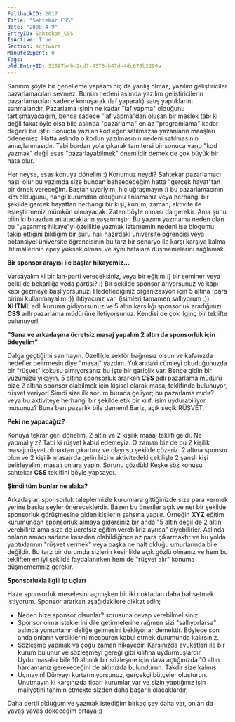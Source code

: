 ```yaml
---
FallbackID: 2017
Title: "Sahtekar CSS"
date: "2008-4-9"
EntryID: Sahtekar_CSS
IsActive: True
Section: software
MinutesSpent: 0
Tags: 
old.EntryID: 32597b4b-2cd7-4375-b47d-4dc676b2290a
---
```

Sanırım şöyle bir genelleme yapsam hiç de yanlış olmaz; yazılım
geliştiriciler pazarlamacıları sevmez. Bunun nedeni aslında yazılım
geliştiricilerin pazarlamacıları sadece konuşarak (laf yaparak) satış
yaptıklarını sanmalarıdır. Pazarlama işinin ne kadar "laf yapma"
olduğunu tartışmayacağım, bence sadece "laf yapma"dan oluşan bir meslek
tabi ki değil fakat öyle olsa bile aslında "pazarlama" en az
"programlama" kadar değerli bir iştir. Sonuçta yazılan kod eğer
satılmazsa yazanların maaşları ödenemez. Hatta aslında o kodun
yazılmasının nedeni satılmasının amaçlanmasıdır. Tabi burdan yola
çıkarak tam tersi bir sonuca varıp "kod yazmak" değil esas
"pazarlayabilmek" önemlidir demek de çok büyük bir hata olur.

Her neyse, esas konuya dönelim :) Konumuz neydi? Sahtekar pazarlamacı
nasıl olur bu yazımda size bundan bahsedeceğim hatta "gerçek hayat"tan
bir örnek vereceğim. Baştan uyariyim; hiç uğraşmayın :) bu
pazarlamacının kim olduğunu, hangi kurumdan olduğunu anlamanız veya
herhangi bir şekilde gerçek hayattan herhangi bir kişi, kurum, zaman,
aktivite ile eşleştirmeniz mümkün olmayacak. Zaten böyle olması da
gerekir. Ama şunu bilin ki birazdan anlatacakların yaşanmıştır. Bu
yazımı yazmama neden olan bu "yaşanmış hikaye"yi özellikle yazmak
istememin nedeni ise blogumu takip ettiğini bildiğim bir sürü hali
hazırdaki üniversite öğrencisi veya potansiyel üniversite öğrencisinin
bu tarz bir senaryo ile karşı karşıya kalma ihtimallerinin epey yüksek
olması ve aynı hatalara düşmemelerini sağlamak.

**Bir sponsor arayışı ile başlar hikayemiz...**

Varsayalım ki bir lan-parti vereceksiniz, veya bir eğitim :) bir seminer
veya belki de bekarlığa veda partisi? :) Bir şekilde sponsor arıyorsunuz
ve kapı kapı gezmeye başlıyorsunuz. Hedeflediğiniz organizasyon için 5
altına (para birimi kullanmayalım :)) ihtiyacınız var. (isimleri tamamen
sallıyorum :)) **XHTML** adlı kuruma gidiyorsunuz ve 5 altın karşılığı
sponsorluk aradığınızı **CSS** adlı pazarlama müdürüne iletiyorsunuz.
Kendisi de çok ilginç bir teklifte bulunuyor!

**"Sana ve arkadaşına ücretsiz masaj yapalım 2 altın da sponsorluk için
ödeyelim"**

Dalga geçtiğimi sanmayın. Özellikle sektör bağımsız olsun ve kafanızda
hedefler belirmesin diye "masaj" yazdım. Yukarıdaki cümleyi okuduğunuzda
bir "rüşvet" kokusu almıyorsanız bu işte bir gariplik var. Bence gidin
bir yüzünüzü yıkayın. 5 altına sponsorluk ararken **CSS** adlı pazarlama
müdürü bize 2 altına sponsor olabilmek için kişisel olarak masaj
teklifinde bulunuyor, rüşvet veriyor! Şimdi size ilk sorum burada
geliyor; bu pazarlama mıdır? veya bu aktiviteye herhangi bir şekilde
etik bir kılıf, isim uydurabiliyor musunuz? Buna ben pazarlık bile
demem! Bariz, açık seçik RÜŞVET.

**Peki ne yapacağız?**

Konuya tekrar geri dönelim. 2 altın ve 2 kişilik masaj teklifi geldi. Ne
yapmalıyız? Tabi ki rüşvet kabul edemeyiz. O zaman biz de bu 2 kişilik
masajı rüşvet olmaktan çıkartırız ve olayı şu şekilde çözeriz. 2 altına
sponsor olun ve 2 kişilik masajı da gelin bizim aktivitedeki çekilişle 2
şanslı kişi belirleyelim, masajı onlara yapın. Sorunu çözdük! Keşke söz
konusu sahtekar **CSS** teklifini böyle yapsaydı.

**Şimdi tüm bunlar ne alaka?**

Arkadaşlar, sponsorluk taleplerinizle kurumlara gittiğinizde size para
vermek yerine başka şeyler önereceklerdir. Bazen bu öneriler açık ve net
bir şekilde sponsorluk görüşmesine giden kişilerin şahsına yapılır.
Örneğin **XYZ** eğitim kurumundan sponsorluk almaya gidersiniz bir anda
"5 altın değil de 2 altın verebiliriz ama size de ücretsiz eğitim
verebiliriz ayrıca" diyebilirler. Aslında onların amacı sadece kasadan
olabildiğince az para çıkarmaktır ve bu yolda yaptıklarının "rüşvet
vermek" veya başka ne halt olduğu umurlarında bile değildir. Bu tarz bir
durumda sizlerin kesinlikle açık gözlü olmanız ve hem bu tekliften en
iyi şekilde faydalanırken hem de "rüşvet alır" konuma düşmememniz
gerekir.

**Sponsorlukla ilgili ip uçları**

Hazır sponsorluk meselesini açmışken bir iki noktadan daha bahsetmek
istiyorum. Sponsor ararken aşağıdakilere dikkat edin;

-   Neden bize sponsor olsunlar? sorusuna cevap verebilmelisiniz.
-   Sponsor olma isteklerini dile getirmelerine rağmen sizi
    "sallıyorlarsa" aslında yumurtanın deliğe gelmesini bekliyorlar
    demektir. Böylece son anda onların verdiklerini mecburen kabul etmek
    durumunda kalırsınız.
-   Sözleşme yapmak vs çoğu zaman hikayedir. Karşınızda avukatları ile
    bir kurum bulunur ve sözleşmeyi gereği gibi kılıfına uydurmuşlardır.
    Uydurmasalar bile 10 altınlık bir sözleşme için dava açtığınızda 10
    altın harcamanız gerekeceğini de aklınızda bulundurun. Takdir size
    kalmış.
-   Uçmayın! Dünyayı kurtarmıyorsunuz, gerçekçi bütçeler oluşturun.
    Unutmayın ki karşınızda ticari kurumlar var ve sizin yaptığınız işin
    maliyetini tahmin etmekte sizden daha başarılı olacaklardır.

Daha dertli olduğum ve yazmak istediğim birkaç şey daha var, onları da
yavaş yavaş dökeceğim ortaya :)



